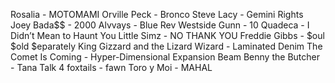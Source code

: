Rosalia - MOTOMAMI
Orville Peck - Bronco
Steve Lacy - Gemini Rights
Joey Bada$$ - 2000
Alvvays - Blue Rev
Westside Gunn - 10
Quadeca - I Didn’t Mean to Haunt You
Little Simz - NO THANK YOU
Freddie Gibbs - $oul $old $eparately
King Gizzard and the Lizard Wizard - Laminated Denim
The Comet Is Coming - Hyper-Dimensional Expansion Beam
Benny the Butcher - Tana Talk 4
foxtails - fawn
Toro y Moi - MAHAL

